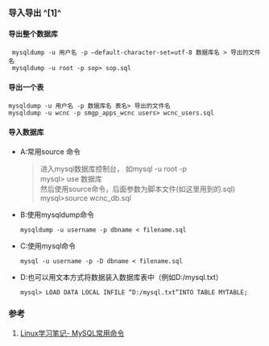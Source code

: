 ﻿### 导入导出 ^[1]^

#### 导出整个数据库
  ```shell
   mysqldump -u 用户名 -p –default-character-set=utf-8 数据库名 > 导出的文件名
   mysqldump -u root -p sop> sop.sql  
  ```
#### 导出一个表
  ```shell
  mysqldump -u 用户名 -p 数据库名 表名> 导出的文件名  
  mysqldump -u wcnc -p smgp_apps_wcnc users> wcnc_users.sql
  ```
#### 导入数据库
  - A:常用source 命令  
    > 进入mysql数据库控制台， 如mysql -u root -p  
    > mysql> use 数据库  
    > 然后使用source命令，后面参数为脚本文件(如这里用到的.sql)  
    > mysql>source wcnc_db.sql  

  - B:使用mysqldump命令  
    ```shell
    mysqldump -u username -p dbname < filename.sql  
    ```

  - C:使用mysql命令  
    ```shell
    mysql -u username -p -D dbname < filename.sql
    ```

  - D:也可以用文本方式将数据装入数据库表中（例如D:/mysql.txt）  
    ```shell
    mysql> LOAD DATA LOCAL INFILE “D:/mysql.txt”INTO TABLE MYTABLE;  
    ```

### 参考
1. [Linux学习笔记- MySQL常用命令](https://www.jianshu.com/p/b46fe8c2bbed#86520ff8-f173-5eaf-9a5e-8af8c0b37572)
